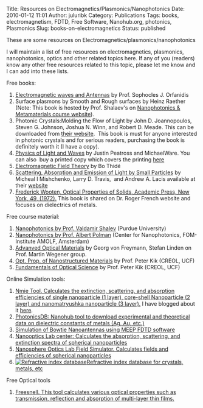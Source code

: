 Title: Resources on Electromagnetics/Plasmonics/Nanophotonics
Date: 2010-01-12 11:01
Author: juluribk
Category: Publications
Tags: books, electromagnetism, FDTD, Free Software, Nanohub.org, photonics, Plasmonics
Slug: books-on-electromagnetics
Status: published

These are some resources on Electromagnetics/plasmonics/nanophotonics

I will maintain a list of free resources on electromagnetics, plasmonics, nanophotonics, optics and other related topics here. If any of you (readers) know any other free resources related to this topic, please let me know and I can add into these lists.

Free books:

1.  [Electromagnetic waves and Antennas](http://www.ece.rutgers.edu/~orfanidi/ewa/) by Prof. Sophocles J. Orfanidis
2.  Surface plasmons by Smooth and Rough surfaces by Heinz Raether (Note: This book is hosted by Prof. Shalaev's on [Nanophotonics & Metamaterials course website](http://cobweb.ecn.purdue.edu/~ece695s/)).
3.  Photonic Crystals:Molding the Flow of Light by John D. Joannopoulos, Steven G. Johnson, Joshua N. Winn, and Robert D. Meade. This can be downloaded from [their website](http://ab-initio.mit.edu/book/).  This book is must for anyone interested in photonic crystals and for serious readers, purchasing the book is definitely worth it (I have a copy).
4.  [Physics of Light and Waves](http://optics.byu.edu/textbook.aspx) by Justin Peatross and MichaelWare. You can also  buy a printed copy which covers the printing [here](http://www.lulu.com/content/393488)
5.  [Electromagnetic Field Theory](http://www.plasma.uu.se/CED/Book/) by Bo Thidé
6.  [Scattering, Absorption and Emission of Light by Small Particles](http://www.giss.nasa.gov/~crmim/publications/book_2.pdf) by Micheal I Mishchenko, Larry D. Travis,  and Andrew A. Lacis available at their [website](http://www.giss.nasa.gov/staff/mmishchenko/books.html)
7.  [](http://www.giss.nasa.gov/staff/mmishchenko/books.html)[Frederick Wooten, Optical Properties of Solids, Academic Press, New York, 49, (1972).](http://www.lrsm.upenn.edu/~frenchrh/download/0208fwootenopticalpropertiesofsolids.pdf) This book is shared on Dr. Roger French website and focuses on dielectrics of metals.

Free course material:

1.  [Nanophotonics by Prof. Valdamir Shalev](http://nanohub.org/resources/1748#series) (Purdue University)
2.  [Nanophotonics by Prof. Albert Polman](http://www.erbium.nl/nanophotonics/) (Center for Nanophotonics, FOM-Institute AMOLF, Amsterdam)
3.  [Advanved Optical Materials](http://www.aph.kit.edu/wegener/en/lectures/advanced-optical-materials-ws09-10) by Georg von Freymann, Stefan Linden on Prof. Martin Wegener group.
4.  [Opt. Prop. of Nanostructured Materials](http://sharepoint.creol.ucf.edu/kik/OSE6650) by Prof. Peter Kik (CREOL, UCF)
5.  [Fundamentals of Optical Science](http://sharepoint.creol.ucf.edu/kik/OSE5312) by Prof. Peter Kik (CREOL, UCF)

Online Simulation tools:

1.  [Nmie Tool. Calculates the extinction, scattering, and absorption efficiencies of single nanoparticle (1 layer), core-shell Nanoparticle (2 layer) and nanomatryushka nanoparticle (3 layer).](https://nanohub.org/tools/nmie) I have blogged about it [here](http://juluribk.com/2010/05/11/nmie-extinction-scattering-and-absorption-efficiencies-of-multilayer-nanoparticles/).
2.  [PhotonicsDB: Nanohub tool to download experimental and theoretical data on dielectric constants of metals (Ag, Au, etc.)](https://nanohub.org/tools/photonicsdb)
3.  [Simulation of Bowtie Nanoantennas using MEEP FDTD software](https://nanohub.org/tools/bowtie)
4.  [Nanooptics Lab center: Calculates the absorption, scattering, and extinction spectra of spherical nanoparticles](https://nanohub.org/resources/nsoptics)
5.  [Nanosphere Optics Lab Field Simulator. Calculates fields and efficiencies of spherical nanoparticles](https://nanohub.org/tools/nsoptics3d)
6.  [![Refractive index database](http://refractiveindex.info/banners/button_88x31.gif)Refractive index database for crystals, metals, etc](http://refractiveindex.info)

Free Optical tools

1.  [Freesnell. This tool calculates various optical properties such as transmission, reflection and absorption of multi-layer thin films.](http://people.csail.mit.edu/jaffer/FreeSnell/)

